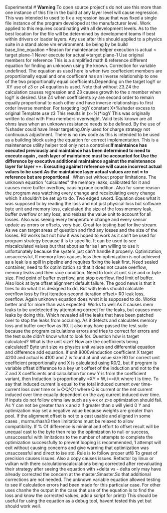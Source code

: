 Experimental # **Warning** To open source project's do not use this more than one instance of this file in the build at any layer level will cause regression. This was intended to used to fix a regression issue that was fixed a single file instance of the program developed at the manufacturer level. Work applied to this requires coordinating with all development levels. As to the best location for the file will be determined by development teams if best within drivers or loader layers. Any use after this should applied to a physics suite in a stand alone vm environment. be being by be build base_line_equation *Reason for maintenance helper execution is actual < target plane-1 Never execute for actual=>target plane-1 Use original members for reference
This is a simplified math & reference different equation for finding an unknown using the known. 
Correction for variable undefined.
The equation as used here is when two coeffecient members are proportiionally equal and one coefficent has an inverse relationship to one of the two proportionally equal coefficients.Depending on the target logY or  XY use of z3 or z4 equation is used. Note that without Z3,Z4 the calculation causes regression and Z3 causes growth to the x member when logY is desired. Use Z4 when coefficients xy are second order to remain equally proportional to each other and have inverse relationships to first order inverse  member.
For targeting logY constant X+%shader excess to original Template use z3 This results in (x+%)*logY
This was originally written to deal with Pmu members overweight. Valid tests known are all ohms laws when an unknown resistance needs to be defined.
By the use of %shader could have linear targeting.Only used for charge strategy not continuous adjustment. There is no raw code as this is intended to be used as a building block using the equation for correct implementation. This is a maintenance utility helper tool only not a controller.**If maintaince has executed previously and maintaince has been determined to need to execute again , each layer of maintaince must be accounted for.Use the difference by executive additional maintaince against the maintenance layer for layer ++. Executing agaimst reference will cause incorrect actual values to be used.As the maintaince layer actual values are not = to reference but are proportional**  
 When set without proper limitations. The unknown equation "calculates" the memory leaks, calibrated for it and causes more buffer overflow, causing race condition. Also for some reason the program was watching every change and recalculating every change which it shouldn't be set up to do. Two edged sword. Equation does what it was supposed to by reading the loss and not just physical loss but software byte unit and memory loss, calculated the size of the loss memory leak, buffer overflow or any loss, and resizes the value unit to account for all losses. Also was seeing every temperature change and every sensor update as errors or offsets, very bad. Great for testing bad for live stream. As we can target areas of question and find any losses and the size of the losses. R0 works but not how it was hoped to work as it can't be used for program strategy because it is to specific.  It can be used to see miscalculated values but that about as far as I am willing to use it unfortunately because the system just can't handle it properly.
Optimization, unsuccessful,
If memory loss causes loss then optimization is not achieved as a leak is a spill in pipeline and requires fixing the leak first. Need sealed container,  need to fix optimization so that it does not cause overflow, memory leaks and then race condition. Need to look at unit size and or byte size. Find point of buffer overflow, and stop overflow, find limit of buffer. Also look at byte offset alignment default failure. The good news is that it tries to do what it is designed to do. But with leaks should calculate overflow loss by first iteration-second iteration offset= R0 leak loss, overflow. Again unknown equation does what it is supposed to do. Works better and for more than was expected. Works to well As it causes mem leaks to be undetected by attempting correct for the leaks, but causes more leaks by doing this. Which revealed all the leaks that have been patched over to stop the leaks from occuring. As it detects and calculates memory loss and buffer overflow as R0. It also may have passed the test suite because the program calculations errors and tries to correct for errors and the test suite didn't know what to look for.
Question how is target calculated? What is the unit size? How are the coefficients being calculated? Byte unit size vs physics unit values and  differential equation and difference add equation. If unit 8000wInduction coefficient X target 4200 and actual is 4100 and Z is found at unit value size R0 for correct unit coefficient proportionally and X is calculated using R0/2, but if program is variable offset difference to a key unit offset of the induction and not to the Z and X coefficients and calculation for  new Y is from the coefficient variant, then Induction is proportionally =XY = W, i==it/t where t is time. To say that induced current is equal to the total induced current over time-current loss over time or i=◇Q/◇t where Q is current or the net current induced over time equally dependent on the avg current induced over time. If inputs do not follow ohms law such as y=>x or z>x optimization should fail. As Y can not be greater than x and z if greater than x will yield 0 Y and optimization may set a negative value because weights are greater than pool.
If the alignment offset is not to a cast usable and aligned in some cases , murmurhash3 then limitations must be relaxed to allow compatibility. If % Of difference is minimal and effort to offset result will be unequal cast to the byte then relax the optimization to null or success, unsuccessful with limitations to the number of  attempts to complete the optimization successfully to prevent looping is recommended, 1 attempt will exit without causing concerns and give warning that optimization was unsuccessful and direct to ise std.
Rule is to follow proper utf8 To great of precision causes issues. Also a copy causes issues. Refactor by linux or vulkan with there calculationscalculations being corrected after reevaluating their strategy after seeing the equation with +delta vs - delta only may have already corrected the concern at the master.Smaster.So that additional corrections are not needed. The unknown variable equation allowed testing to see if calculation errors had been made for this particular case. For other uses chanhe the output in the case that use of the equation is to find the loss and know the corrected values, add a script for print() This should be useful for using the equation as a debug tool, havent tested this yet but should work well. 
